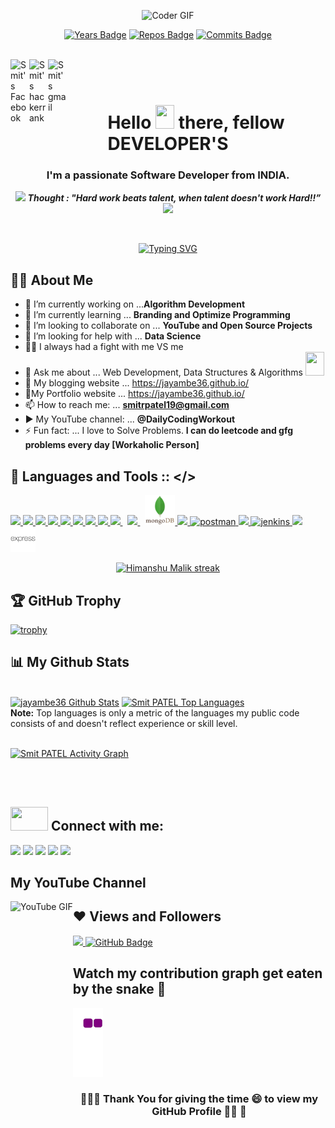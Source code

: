 <p align="center">

  <img src="https://media.giphy.com/media/SWoSkN6DxTszqIKEqv/giphy.gif" alt="Coder GIF" width="500" height="400">
  
</p>

<div align="center">

[![Years Badge](https://badges.pufler.dev/years/jayambe36)](https://badges.pufler.dev)
[![Repos Badge](https://badges.pufler.dev/repos/jayambe36)](https://badges.pufler.dev)
[![Commits Badge](https://badges.pufler.dev/commits/jayambe36/pujux)](https://badges.pufler.dev)

  </div>

<br/>

<a href="">
  <img align="left" alt="Smit's Facebook" width="30px" src="[https://image.flaticon.com/icons/svg/2111/2111342.svg](https://www.svgrepo.com/show/452196/facebook-1.svg)" draggable="false" />
</a>
<a href="https://www.hackerrank.com/jayambe36">
  <img align="left" alt="Smit's hackerrank" width="30px" src="https://assets.brandfolder.com/y9ol94wb/v/331198/view@2x.png?v=1591971279" draggable="false" />
</a>
<a href="mailto:smitrpatel9@gnu.ac.in?Subject=Help">
  <img align="left" alt="Smit's gmail" width="30px" src="https://image.flaticon.com/icons/svg/732/732200.svg" draggable="false" />
</a>


<br />
<br />



<h1 align="center">Hello <img src="https://raw.githubusercontent.com/MartinHeinz/MartinHeinz/master/wave.gif" width="30px" height="38"> there, fellow DEVELOPER'S</h1>
<h3 align="center">I'm a passionate Software Developer from INDIA.</h3>

<p align="center">
<img src="https://media.giphy.com/media/qjqUcgIyRjsl2/giphy.gif" width="50" /> <b><i align="center">Thought : "Hard work beats talent, when talent doesn't work Hard!!”</i></b> <img src="https://media.giphy.com/media/qjqUcgIyRjsl2/giphy.gif" width="50" />
</p>
  
  
<!-- 
###
**jsm-28415/jsm-28415** is a ✨ _special_ ✨ repository because its `README.md` (this file) appears on your GitHub profile. -->

<div align="center">
  
  <span>‎‎‎‎‎‎‎‎‎‎‎‎‎‎‎‎‎‎‎‎‎</span>
  
[![Typing SVG](https://readme-typing-svg.herokuapp.com?font=IBM+Plex+Sans&color=ff1493&size=36&lines=‎‎‎‎‎‎‎‎‎‎‎‎‎‎‎‎‎‎‎‎‎+Hey!+It's+SmitPATEL;I'm+Software+Developer❤❤❤;❤CPP+LeetCode+PYTHON❤;I+❤+DSA...;❤+CPP+HACKERRANK+❤;❤+CPP+GFG+❤)](https://git.io/typing-svg)
</div>



## 🙋‍♂️ About Me

- 🔭 I’m currently working on ...**Algorithm Development**
- 🌱 I’m currently learning ... **Branding and Optimize Programming**
- 👯 I’m looking to collaborate on ... **YouTube and Open Source Projects**
- 🤔 I’m looking for help with ... **Data Science**
- 👊🤜 I always had a fight with me VS me 
- 💬 Ask me about ... Web Development, Data Structures & Algorithms <img src="https://media.giphy.com/media/ObNTw8Uzwy6KQ/giphy.gif" width="30px" height="38">
- 📃 My blogging website ... https://jayambe36.github.io/
- 📃My Portfolio website ... https://jayambe36.github.io/
- 📫 How to reach me: ... **smitrpatel19@gmail.com**
- ▶️ My YouTube channel: ... **@DailyCodingWorkout** 
- ⚡ Fun fact: ... I love to Solve Problems. **I can do leetcode and gfg problems every day [Workaholic Person]**

## 🚀 Languages and Tools :: </> 
<p align="left"> 
    <a href="https://www.java.com" target="_blank"> <img src="https://img.icons8.com/color/48/000000/java-coffee-cup-logo.png"/> </a>
    <a href="https://reactjs.org/" target="_blank"> <img src="https://img.icons8.com/color/48/000000/react-native.png"/> </a>
    <a href="https://spring.io/projects/spring-boot" target="_blank"> <img src="https://img.icons8.com/color/48/000000/spring-logo.png"/> </a> 
    <a href="https://developer.mozilla.org/en-US/docs/Web/JavaScript" target="_blank"> <img src="https://img.icons8.com/color/48/000000/javascript.png"/> </a> 
    <a href="https://www.w3.org/html/" target="_blank"> <img src="https://img.icons8.com/color/48/000000/html-5.png"/> </a> 
    <a href="https://www.w3schools.com/css/" target="_blank"> <img src="https://img.icons8.com/color/48/000000/css3.png"/> </a> 
    <a href="https://getbootstrap.com" target="_blank"> <img src="https://img.icons8.com/color/48/000000/bootstrap.png"/> </a> 
    <a href="https://www.python.org" target="_blank"> <img src="https://img.icons8.com/color/48/000000/python.png"/> </a> 
    <a style="padding-right:8px;" href="https://nodejs.org" target="_blank"> <img src="https://img.icons8.com/color/48/000000/nodejs.png"/> </a> 
    <a style="padding-right:8px;" href="https://www.mysql.com/" target="_blank"> <img src="https://img.icons8.com/fluent/50/000000/mysql-logo.png"/> </a>
    <a href="https://www.mongodb.com/" target="_blank"> <img src="https://raw.githubusercontent.com/devicons/devicon/master/icons/mongodb/mongodb-original-wordmark.svg" alt="mongodb" width="48" height="48"/> </a> 
    <a href="https://firebase.google.com/" target="_blank"> <img src="https://img.icons8.com/color/48/000000/firebase.png"/> </a> 
    <a href="https://postman.com" target="_blank"> <img src="https://www.vectorlogo.zone/logos/getpostman/getpostman-icon.svg" alt="postman" width="45" height="45"/> </a>   
    <a href="https://git-scm.com/" target="_blank"> <img src="https://img.icons8.com/color/48/000000/git.png"/> </a> 
    <a href="https://www.jenkins.io" target="_blank"> <img src="https://www.vectorlogo.zone/logos/jenkins/jenkins-icon.svg" alt="jenkins" width="48" height="48"/> </a> 
    <a href="https://redux.js.org" target="_blank"> <img src="https://img.icons8.com/color/48/000000/redux.png"/> </a>
    <a href="https://expressjs.com" target="_blank"> <img src="https://raw.githubusercontent.com/devicons/devicon/master/icons/express/express-original-wordmark.svg" alt="express" width="40" height="40"/> </a>
</p>

<p align="center">
    <a href="https://github.com/hi-malik/github-readme-streak-stats">
        <img title="🔥 Get streak stats for your profile at git.io/streak-stats" alt="Himanshu Malik streak" src="https://github-readme-streak-stats.herokuapp.com/?user=hi-malik&theme=black-ice&hide_border=true&stroke=0000&background=060A0CD0"/>
    </a>
</p>

<!-- <img src = "https://github-readme-stats.vercel.app/api?username=jsm-28415&&show_icons=true&title_color=ffffff&icon_color=bb2acf&text_color=daf7dc&bg_color=151515"> -->

## 🏆 GitHub Trophy
[![trophy](https://github-profile-trophy.vercel.app/?username=hi-malik&column=8)](https://github-profile-trophy.vercel.app/?username=hi-malik&column=8)

## 📊 My Github Stats

  <br/>
    <a href="https://github.com/jayambe36/github-readme-stats"><img alt="jayambe36 Github Stats" src="https://github-readme-stats.vercel.app/api?username=jayambe36&show_icons=true&count_private=true&theme=react&hide_border=true&bg_color=0D1117" /></a>
  <a href="https://github.com/jayambe36/github-readme-stats"><img alt="Smit PATEL Top Languages" src="https://github-readme-stats.vercel.app/api/top-langs/?username=jayambe36&langs_count=8&count_private=true&layout=compact&theme=react&hide_border=true&bg_color=0D1117" /></a>
  <br/>
  <b>Note:</b> Top languages is only a metric of the languages my public code consists of and doesn't reflect experience or skill level.


<br/>
<br/>

<a href="https://github.com/jayambe36/github-readme-activity-graph"><img alt="Smit PATEL Activity Graph" src="https://activity-graph.herokuapp.com/graph?username=hi-malik&bg_color=0D1117&color=5BCDEC&line=5BCDEC&point=FFFFFF&hide_border=true" /></a>

<br/>
<br/>

## <img src='https://raw.githubusercontent.com/ShahriarShafin/ShahriarShafin/main/Assets/handshake.gif' width="60px" height="38"> Connect with me: 
<p align="left">

<a href = "https://www.linkedin.com/in/jayambe/"><img src="https://img.icons8.com/fluent/48/000000/linkedin.png"/></a>
<a href = "https://twitter.com/jayambe36"><img src="https://img.icons8.com/fluent/48/000000/twitter.png"/></a>
<a href = "https://www.instagram.com/dsa.build"><img src="https://img.icons8.com/fluent/48/000000/instagram-new.png"/></a>
<a href = "https://www.youtube.com/channel/UCqb4iR2fqzl6xmWnkBZAuBA"><img src="https://img.icons8.com/color/48/000000/youtube-play.png"/></a>
<a href = "https://www.facebook.com/profile.php?id=100029018972400"><img src="https://img.icons8.com/fluent/48/000000/facebook-new.png"/></a>


</p>

## My YouTube Channel

<img align="left" alt="YouTube GIF" width="auto" height="576" src="https://github.com/hi-malik/Personal/blob/main/ezgif.com-gif-maker.gif">

## ❤ Views and Followers
<a href="https://github.com/jayambe36/github-profile-views-counter">
    <img src="https://komarev.com/ghpvc/?username=hi-malik">
</a>
<a href="https://github.com/jayambe36?tab=followers"><img src="https://img.shields.io/github/followers/hi-malik?label=Followers&style=social" alt="GitHub Badge"></a>

## Watch my contribution graph get eaten by the snake 🐍
![snake gif](https://github.com/jayambe36/jayambe36/blob/output/github-contribution-grid-snake.gif)


<div align="center">

### 👩‍🚀🚀 Thank You for giving the time 😄 to view my GitHub  Profile 👩‍🚀 🚀
</div>
